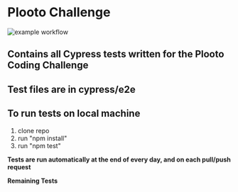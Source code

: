 # Plooto Challenge
![example workflow](https://github.com/waleedrizwan/plooto_challenge/actions/workflows/node.js.yml/badge.svg)

## Contains all Cypress tests written for the Plooto Coding Challenge

## Test files are in cypress/e2e

## To run tests on local machine 
1. clone repo
2. run "npm install"
3. run "npm test"

**Tests are run automatically at the end of every day, and on each pull/push request** 

**Remaining Tests**





